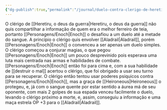 ```yaml
---
{"dg-publish":true,"permalink":"/journal/duelo-contra-clerigo-de-heretiru/"}
---
```

O clérigo de [[Heretiru, o deus da guerra|Heretiru, o deus da guerra]] não quis compartilhar a informação de quem era o melhor ferreiro de teia, portanto [[Personagens/Enoch|Enoch]] o desafiou a um duelo até a metade do sangue.
A princípio o clérigo quis envolver [[Aladrail|Aladrail]], porém [[Personagens/Enoch|Enoch]] o convenceu a ser apenas um duelo simples.
O clérigo começou a conjurar magias, o que pegou [[Personagens/Enoch|Enoch]] um pouco desprevinido pois esperava uma luta mais centrada nas armas e habilidades de combate.
[[Personagens/Enoch|Enoch]] então foi para cima e, com a sua habilidade de [[destruir o mal]] acertou o clérigo, que foi obrigado a usar seu turno para se recuperar.
O clérigo então tentou usar poderes psiquicos contra [[Personagens/Enoch|Enoch]], mas a graça de [[Heironeous|Heironeous]] o protegeu, e, já com o sangue quente por estar sentido a áurea má de seu oponente, com mais 2 golpes de sua espada venceu facilmente o duelo, levando o clérigo próximo a morte, e, assim, conseguiu a informação e uma maça estrela OP +3 para o [[Aladrail|Aladrail]].
